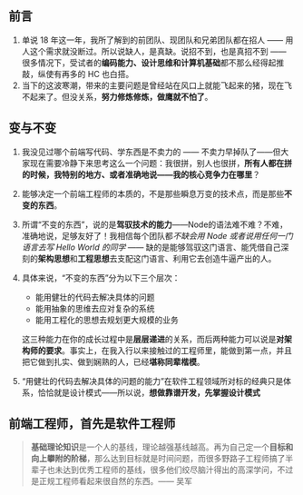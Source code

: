 ## 前言

1. 单说 18 年这一年，我所了解到的前团队、现团队和兄弟团队都在招人 —— 用人这个需求就没断过。所以说缺人，是真缺。说招不到，也是真招不到 —— 很多情况下，受试者的**编码能力、设计思维和计算机基础**都不那么经得起推敲，纵使有再多的 HC 也白搭。
2. 当下的这波寒潮，带来的主要问题是曾经站在风口上就能飞起来的猪，现在飞不起来了。但没关系，**努力修炼修炼，做鹰就不怕了**。

## 变与不变

1. 我没见过哪个前端写代码、学东西是不卖力的 —— 不卖力早掉队了——但大家现在需要冷静下来思考这么一个问题：我很拼，别人也很拼，**所有人都在拼的时候，我特别的地方、或者准确地说——我的核心竞争力在哪里**？

2. 能够决定一个前端工程师的本质的，不是那些瞬息万变的技术点，而是那些**不变的东西**。

3. 所谓“不变的东西”，说的是**驾驭技术的能力**——Node的语法难不难？不难，准确地说，足够友好了！我相信每个团队都*不缺会用 Node 或者说用任何一门语言去写 Hello World 的同学* —— 缺的是能够驾驭这门语言、能凭借自己深刻的**架构思想**和**工程思想**去支配这门语言、利用它去创造牛逼产出的人。

4. 具体来说，“不变的东西”分为以下三个层次：

   - 能用健壮的代码去解决具体的问题
   - 能用抽象的思维去应对复杂的系统
   - 能用工程化的思想去规划更大规模的业务

   这三种能力在你的成长过程中是**层层递进**的关系，而后两种能力可以说是**对架构师的要求**。事实上，在我入行以来接触过的工程师里，能做到第一点，并且把它做到扎实、做到娴熟的人，已经**堪称同辈楷模**。

5. “用健壮的代码去解决具体的问题的能力”在软件工程领域所对标的经典只是体系，恰恰就是设计模式——所以说，**想做靠谱开发，先掌握设计模式**

## 前端工程师，首先是软件工程师

> **基础理论知识**是一个人的基线，理论越强基线越高。再为自己定一个**目标和向上攀附的阶梯**，那么达到目标就是时间问题，而很多野路子工程师搞了半辈子也未达到优秀工程师的基线，很多他们绞尽脑汁得出的高深学问，不过是正规工程师看起来很自然的东西。—— 吴军

